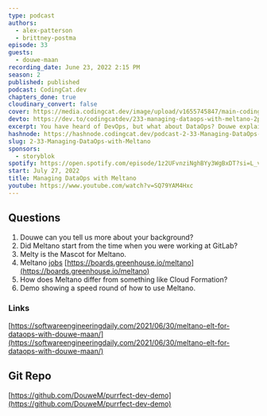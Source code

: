 ```yaml
---
type: podcast
authors:
  - alex-patterson
  - brittney-postma
episode: 33
guests:
  - douwe-maan
recording_date: June 23, 2022 2:15 PM
season: 2
published: published
podcast: CodingCat.dev
chapters_done: true
cloudinary_convert: false
cover: https://media.codingcat.dev/image/upload/v1655745847/main-codingcatdev-photo/Managing-DataOps-with-Meltano.jpg
devto: https://dev.to/codingcatdev/233-managing-dataops-with-meltano-2p48
excerpt: You have heard of DevOps, but what about DataOps? Douwe explains what this is all about and how Meltano solves hard to create data solutions for your infrastructure.
hashnode: https://hashnode.codingcat.dev/podcast-2-33-Managing-DataOps-with-Meltano
slug: 2-33-Managing-DataOps-with-Meltano
sponsors:
  - storyblok
spotify: https://open.spotify.com/episode/1z2UFvnziNghBYy3WgBxDT?si=L_v4p9bFTNCLiq8UPIo9vA
start: July 27, 2022
title: Managing DataOps with Meltano
youtube: https://www.youtube.com/watch?v=SQ79YAM4Hxc
---
```


## Questions

1. Douwe can you tell us more about your background?
2. Did Meltano start from the time when you were working at GitLab?
3. Melty is the Mascot for Meltano.
4. Meltano [jobs](https://boards.greenhouse.io/meltano) [https://boards.greenhouse.io/meltano](https://boards.greenhouse.io/meltano)
5. How does Meltano differ from something like Cloud Formation?
6. Demo showing a speed round of how to use Meltano.

### Links

[https://softwareengineeringdaily.com/2021/06/30/meltano-elt-for-dataops-with-douwe-maan/](https://softwareengineeringdaily.com/2021/06/30/meltano-elt-for-dataops-with-douwe-maan/)

## Git Repo

[https://github.com/DouweM/purrfect-dev-demo](https://github.com/DouweM/purrfect-dev-demo)
